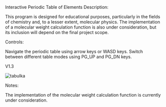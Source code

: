 
Interactive Periodic Table of Elements
Description:

This program is designed for educational purposes, particularly in the fields of chemistry and, to a lesser extent, molecular physics. The implementation of a molecular weight calculation function is also under consideration, but its inclusion will depend on the final project scope.

Controls:

Navigate the periodic table using arrow keys or WASD keys.
Switch between different table modes using PG_UP and PG_DN keys.


V1.3

![tabulka](https://github.com/Vaseksch/IT-A2b-zaverecka/assets/128920238/f1e81959-59b0-4800-bc05-0b91c2b341f2)




Notes:

The implementation of the molecular weight calculation function is currently under consideration.
